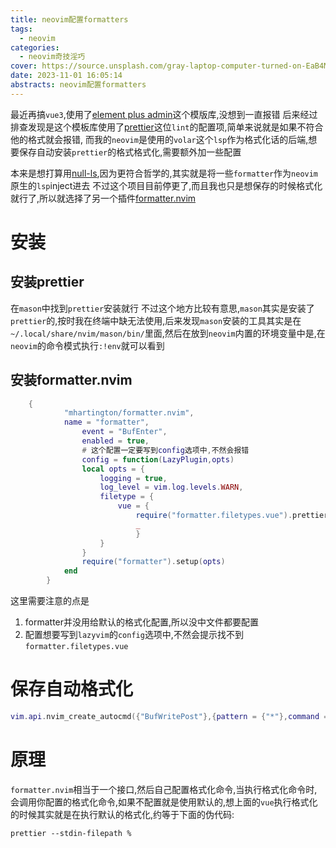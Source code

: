 ```yaml
---
title: neovim配置formatters
tags:
  - neovim
categories:
  - neovim奇技淫巧
cover: https://source.unsplash.com/gray-laptop-computer-turned-on-EaB4Ml7C7fE/1200x628
date: 2023-11-01 16:05:14
abstracts: neovim配置formatters
---
```


最近再搞`vue3`,使用了[element plus admin](https://element-plus-admin.cn/)这个模版库,没想到一直报错
后来经过排查发现是这个模板库使用了[prettier](https://prettier.io/)这位`lint`的配置项,简单来说就是如果不符合他的格式就会报错,
而我的`neovim`是使用的`volar`这个`lsp`作为格式化话的后端,想要保存自动安装`prettier`的格式格式化,需要额外加一些配置

本来是想打算用[null-ls](https://github.com/jose-elias-alvarez/null-ls.nvim),因为更符合哲学的,其实就是将一些`formatter`作为`neovim`原生的`lsp`inject进去
不过这个项目目前停更了,而且我也只是想保存的时候格式化就行了,所以就选择了另一个插件[formatter.nvim](https://github.com/mhartington/formatter.nvim)


# 安装


## 安装prettier

在`mason`中找到`prettier`安装就行
不过这个地方比较有意思,`mason`其实是安装了`prettier`的,按时我在终端中缺无法使用,后来发现`mason`安装的工具其实是在`~/.local/share/nvim/mason/bin/`里面,然后在放到`neovim`内置的环境变量中是,在`neovim`的命令模式执行`:!env`就可以看到

## 安装formatter.nvim

```lua
    {
            "mhartington/formatter.nvim",
            name = "formatter",
                event = "BufEnter",
                enabled = true,
                # 这个配置一定要写到config选项中,不然会报错
                config = function(LazyPlugin,opts)
                local opts = {
                    logging = true,
                    log_level = vim.log.levels.WARN,
                    filetype = {
                        vue = {
                            require("formatter.filetypes.vue").prettier(),
                            _
                            }
                    }
                }
                require("formatter").setup(opts)
            end
        }

```

这里需要注意的点是
1. formatter并没用给默认的格式化配置,所以没中文件都要配置
2. 配置想要写到`lazyvim`的`config`选项中,不然会提示找不到`formatter.filetypes.vue`


# 保存自动格式化

```lua
vim.api.nvim_create_autocmd({"BufWritePost"},{pattern = {"*"},command = "FormatWrite"})

```

# 原理

`formatter.nvim`相当于一个接口,然后自己配置格式化命令,当执行格式化命令时,会调用你配置的格式化命令,如果不配置就是使用默认的,想上面的`vue`执行格式化的时候其实就是在执行默认的格式化,约等于下面的伪代码:

```shell
prettier --stdin-filepath %
```
